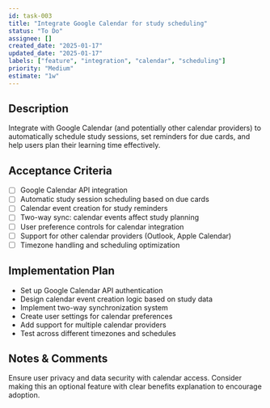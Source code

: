 ```yaml
---
id: task-003
title: "Integrate Google Calendar for study scheduling"
status: "To Do"
assignee: []
created_date: "2025-01-17"
updated_date: "2025-01-17"
labels: ["feature", "integration", "calendar", "scheduling"]
priority: "Medium"
estimate: "1w"
---
```


## Description

Integrate with Google Calendar (and potentially other calendar providers) to automatically schedule study sessions, set reminders for due cards, and help users plan their learning time effectively.

## Acceptance Criteria

- [ ] Google Calendar API integration
- [ ] Automatic study session scheduling based on due cards
- [ ] Calendar event creation for study reminders
- [ ] Two-way sync: calendar events affect study planning
- [ ] User preference controls for calendar integration
- [ ] Support for other calendar providers (Outlook, Apple Calendar)
- [ ] Timezone handling and scheduling optimization

## Implementation Plan

- Set up Google Calendar API authentication
- Design calendar event creation logic based on study data
- Implement two-way synchronization system
- Create user settings for calendar preferences
- Add support for multiple calendar providers
- Test across different timezones and schedules

## Notes & Comments

Ensure user privacy and data security with calendar access. Consider making this an optional feature with clear benefits explanation to encourage adoption.
